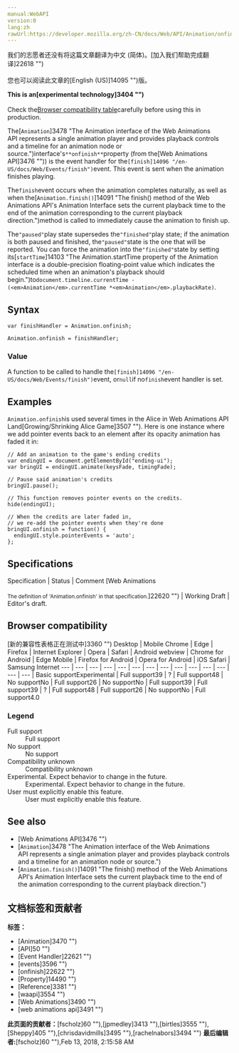 ```yaml
---
manual:WebAPI
version:0
lang:zh
rawUrl:https://developer.mozilla.org/zh-CN/docs/Web/API/Animation/onfinish
---
```




<bdi>我们的志愿者还没有将这篇文章翻译为<bdi>中文 (简体)</bdi>。[加入我们帮助完成翻译]22618 "")<br></br>您也可以阅读此文章的[English (US)]14095 "")版。</bdi>






**This is an[experimental technology]3404 "")**<br></br>Check the[Browser compatibility table](%3462#Browser_compatibility "")carefully before using this in production.




The[`Animation`]3478 "The Animation interface of the Web Animations API represents a single animation player and provides playback controls and a timeline for an animation node or source.")interface&#39;s`**onfinish**`property (from the[Web Animations API]3476 "")) is the event handler for the`[finish]14096 "/en-US/docs/Web/Events/finish")`event. This event is sent when the animation finishes playing.



The`finish`event occurs when the animation completes naturally, as well as when the[`Animation.finish()`]14091 "The finish() method of the Web Animations API's Animation Interface sets the current playback time to the end of the animation corresponding to the current playback direction.")method is called to immediately cause the animation to finish up.



The`"paused"`play state supersedes the`"finished"`play state; if the animation is both paused and finished, the`"paused"`state is the one that will be reported. You can force the animation into the`"finished"`state by setting its[`startTime`]14103 "The Animation.startTime property of the Animation interface is a double-precision floating-point value which indicates the scheduled time when an animation's playback should begin.")to`document.timeline.currentTime - (<em>Animation</em>.currentTime *<em>Animation</em>.playbackRate)`.



## Syntax<a name="Syntax"></a>

```
var finishHandler = Animation.onfinish;

Animation.onfinish = finishHandler;
```

### Value<a name="Value"></a>


A function to be called to handle the`[finish]14096 "/en-US/docs/Web/Events/finish")`event, or`null`if no`finish`event handler is set.


## Examples<a name="Examples"></a>


`Animation.onfinish`is used several times in the Alice in Web Animations API Land[Growing/Shrinking Alice Game]3507 ""). Here is one instance where we add pointer events back to an element after its opacity animation has faded it in:


```
// Add an animation to the game's ending credits
var endingUI = document.getElementById("ending-ui");
var bringUI = endingUI.animate(keysFade, timingFade);

// Pause said animation's credits
bringUI.pause();

// This function removes pointer events on the credits.
hide(endingUI);

// When the credits are later faded in, 
// we re-add the pointer events when they're done
bringUI.onfinish = function() {
  endingUI.style.pointerEvents = 'auto';
};
```

## Specifications<a name="Specifications"></a>
Specification | Status | Comment 
[Web Animations<br></br><small>The definition of &#39;Animation.onfinish&#39; in that specification.</small>]22620 "") | Working Draft | Editor&#39;s draft. 


## Browser compatibility<a name="Browser_compatibility"></a>
[新的兼容性表格正在测试中<i></i>]3360 "")
<abbr>Desktop<i></i></abbr> | <abbr>Mobile<i></i></abbr> 
<abbr>Chrome<i></i></abbr> | <abbr>Edge<i></i></abbr> | <abbr>Firefox<i></i></abbr> | <abbr>Internet Explorer<i></i></abbr> | <abbr>Opera<i></i></abbr> | <abbr>Safari<i></i></abbr> | <abbr>Android webview<i></i></abbr> | <abbr>Chrome for Android<i></i></abbr> | <abbr>Edge Mobile<i></i></abbr> | <abbr>Firefox for Android<i></i></abbr> | <abbr>Opera for Android<i></i></abbr> | <abbr>iOS Safari<i></i></abbr> | <abbr>Samsung Internet<i></i></abbr> 
 ---  |  ---  |  ---  |  ---  |  ---  |  ---  |  ---  |  ---  |  ---  |  ---  |  ---  |  ---  |  ---  |  ---  | 
Basic support<abbr>Experimental<i></i></abbr> | <abbr>Full support</abbr>39 | <abbr>?</abbr> | <abbr>Full support</abbr>48 | <abbr>No support</abbr>No | <abbr>Full support</abbr>26 | <abbr>No support</abbr>No | <abbr>Full support</abbr>39 | <abbr>Full support</abbr>39 | <abbr>?</abbr> | <abbr>Full support</abbr>48 | <abbr>Full support</abbr>26 | <abbr>No support</abbr>No | <abbr>Full support</abbr>4.0 


### Legend<a name="Legend"></a>
<dl><dt id=''><abbr>Full support</abbr></dt><dd>Full support</dd><dt id=''><abbr>No support</abbr></dt><dd>No support</dd><dt id=''><abbr>Compatibility unknown</abbr></dt><dd>Compatibility unknown</dd><dt id=''><abbr>Experimental. Expect behavior to change in the future.<i></i></abbr></dt><dd>Experimental. Expect behavior to change in the future.</dd><dt id=''><abbr>User must explicitly enable this feature.<i></i></abbr></dt><dd>User must explicitly enable this feature.</dd></dl>


## See also<a name="See_also"></a>

* [Web Animations API]3476 "")
* [`Animation`]3478 "The Animation interface of the Web Animations API represents a single animation player and provides playback controls and a timeline for an animation node or source.")
* [`Animation.finish()`]14091 "The finish() method of the Web Animations API's Animation Interface sets the current playback time to the end of the animation corresponding to the current playback direction.")



## 文档标签和贡献者
**标签：**
* [Animation]3470 "")
* [API]50 "")
* [Event Handler]22621 "")
* [events]3596 "")
* [onfinish]22622 "")
* [Property]14490 "")
* [Reference]3381 "")
* [waapi]3554 "")
* [Web Animations]3490 "")
* [web animations api]3491 "")

**此页面的贡献者：**[fscholz]60 ""),[jpmedley]3413 ""),[birtles]3555 ""),[Sheppy]405 ""),[chrisdavidmills]3495 ""),[rachelnabors]3494 "")
**最后编辑者:**[fscholz]60 ""),<time>Feb 13, 2018, 2:15:58 AM</time>


